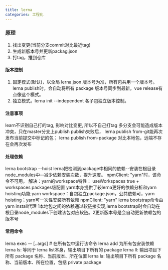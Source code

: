 ```yaml
---
title: lerna 
categories: 工程化
---
```

### 原理
1. 找出变更(当前分支commit对比最近tag)
2. 生成新版本号并更新packag.json
3. 打tag，推到仓库


#### 版本控制	
1. 固定模式(默认)，以全局 lerna.json 版本号为准，所有包共用一个版本号。lerna publish时，会自动将所有 package 版本号同步到最新。vue release有点像这个模式。
2. 独立模式。lerna init --independent 各子包独立版本控制。

 
#### 注意事项
  learn不识别自己打的tag, 影响对比变更, 所以不自己打tag
  多分支会可能造成版本冲突，只在master分支上publish
  publish失败后，
  lerna publish from-git能再次发布当前提交中标记的包；
  lerna publish from-package 对比本地包，远端不存在会再次发布

#### 处理依赖
  lerna bootstrap --hoist lerna把检测到package中相同的依赖--安装在根目录node_modules中--减少依赖安装次数，提升速度。
  npmClient: "yarn"时，该命令不可用，
    解决：yarn的workspace特性： useWorkspaces true + workspaces packages级配置 yarn本身提供了较lerna更好的依赖分析和yarn hoisting功能
    yarn workspace：自包独立package.json，公共依赖可，yarn hoisting；yarn可一次性安装所有依赖
  npmClient: "yarn" lerna bootstrap命令由yarn install代理
  1本地包之间的依赖通过软链接实现,lerna bootstrap时会自动在根目录node_modules下创建该包对应软链。2更新版本号是会自动更新依赖包的版本号

#### 常用命令
  lerna exec -- <command> [..args] # 在所有包中运行该命令
  lerna add <package> 为所有包安装依赖
  lerna ls: 等同于 lerna list本身，输出项目下所有的 package
  lerna ll: 输出项目下所有 package 名称、当前版本、所在位置
  lerna la: 输出项目下所有 package 名称、当前版本、所在位置，包括 private package








